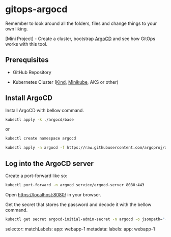 # gitops-argocd

Remember to look around all the folders, files and change things to your own liking.

[Mini Project] - Create a cluster, bootstrap [ArgoCD](https://argo-cd.readthedocs.io/) and see how GitOps works with this tool.

## Prerequisites

* GitHub Repository

* Kubernetes Cluster ([Kind](https://kind.sigs.k8s.io/), [Minikube](https://minikube.sigs.k8s.io/), AKS or other)

## Install ArgoCD

Install ArgoCD with bellow command.

```bash
kubectl apply -k ./argocd/base
```

or

```bash
kubectl create namespace argocd
```

```bash
kubectl apply -n argocd -f https://raw.githubusercontent.com/argoproj/argo-cd/stable/manifests/install.yaml
```

## Log into the ArgoCD server

Create a port-forward like so:

```bash
kubectl port-forward -n argocd service/argocd-server 8080:443
```

Open <https://localhost:8080/> in your browser.

Get the secret that stores the password and decode it with the bellow command.

```bash
kubectl get secret argocd-initial-admin-secret -n argocd -o jsonpath="{.data.password}" | base64 --decode
```

  selector:
    matchLabels:
      app: webapp-1
    metadata:
      labels:
        app: webapp-1
